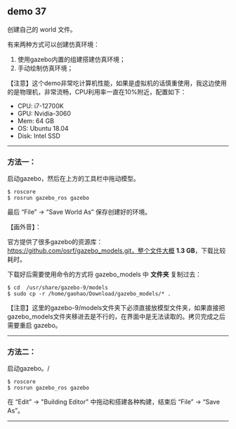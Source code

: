 ## demo 37

创建自己的 world 文件。

有来两种方式可以创建仿真环境：
1. 使用gazebo内置的组建搭建仿真环境；
2. 手动绘制仿真环境；

【注意】这个demo非常吃计算机性能，如果是虚拟机的话慎重使用，我这边使用的是物理机，非常流畅，CPU利用率一直在10%附近，配置如下：
* CPU:  i7-12700K
* GPU:  Nvidia-3060
* Mem:  64 GB
* OS:   Ubuntu 18.04
* Disk: Intel SSD
------

### 方法一：
启动gazebo，然后在上方的工具栏中拖动模型。
```shell
$ roscore 
$ rosrun gazebo_ros gazebo
```

最后 “File” -> “Save World As” 保存创建好的环境。

【画外音】：

官方提供了很多gazebo的资源库：https://github.com/osrf/gazebo_models.git，整个文件大概 **1.3 GB**，下载比较耗时。

下载好后需要使用命令的方式将 gazebo_models 中 **文件夹** 复制过去：
```shell
$ cd  /usr/share/gazebo-9/models
$ sudo cp -r /home/gaohao/Download/gazebo_models/* .
```
【注意】这里的gazebo-9/models文件夹下必须直接放模型文件夹，如果直接把gazebo_models文件夹移进去是不行的，在界面中是无法读取的。拷贝完成之后需要重启 gazebo。

-----------

### 方法二：
启动gazebo。/
```shell
$ roscore 
$ rosrun gazebo_ros gazebo
```

在 “Edit” -> "Building Editor" 中拖动和搭建各种构建，结束后 “File” -> “Save As”。

-----